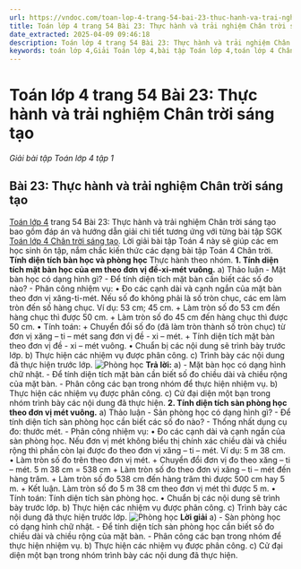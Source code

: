 ```yaml
---
url: https://vndoc.com/toan-lop-4-trang-54-bai-23-thuc-hanh-va-trai-nghiem-chan-troi-sang-tao-298252
title: Toán lớp 4 trang 54 Bài 23: Thực hành và trải nghiệm Chân trời sáng tạo - Giải bài tập Toán lớp 4 tập 1 - VnDoc.com
date_extracted: 2025-04-09 09:46:18
description: Toán lớp 4 trang 54 Bài 23: Thực hành và trải nghiệm Chân trời sáng tạo là tài liệu tham khảo giúp các em học sinh ôn tập, rèn luyện kỹ năng giải Toán 4.
keywords: toán lớp 4,Giải Toán lớp 4,bài tập Toán lớp 4,toán lớp 4 Chân trời sáng tạo,Giải toán lớp 4 Chân trời sáng tạo,Toán lớp 4 Tập 1,toán lớp 4 trang 54 Chân trời sáng tạo,Thực hành và trải nghiệm,Thực hành và trải nghiệm trang 54,Thực hành và trải nghiệm trang 54 Chân trời sáng tạo,bài tập Thực hành và trải nghiệm trang 54,Giải sách Toán lớp 4,Bài tập Toán lớp 4 có lời giải,Thực hành và trải nghiệm trang 54 lớp 4
---
```


# Toán lớp 4 trang 54 Bài 23: Thực hành và trải nghiệm Chân trời sáng tạo
 _Giải bài tập Toán lớp 4 tập 1_
## **Bài 23: Thực hành và trải nghiệm Chân trời sáng tạo**
[Toán lớp 4](<https://vndoc.com/toan-lop4>) trang 54 Bài 23: Thực hành và trải nghiệm Chân trời sáng tạo bao gồm đáp án và hướng dẫn giải chi tiết tương ứng với từng bài tập SGK [Toán lớp 4 Chân trời sáng tạo](<https://vndoc.com/toan-lop-4-chan-troi-sang-tao>). Lời giải bài tập Toán 4 này sẽ giúp các em học sinh ôn tập, nắm chắc kiến thức các dạng bài tập Toán 4 Chân trời.
**Tính diện tích bàn học và phòng học**
Thực hành theo nhóm.
**1\. Tính diện tích mặt bàn học của em theo đơn vị đề-xi-mét vuông.**
a\) Thảo luận
\- Mặt bàn học có dạng hình gì?
\- Để tính diện tích mặt bàn cần biết các số đo nào?
\- Phân công nhiệm vụ:
• Đo các cạnh dài và cạnh ngắn của mặt bàn theo đơn vị xăng-ti-mét.
Nếu số đo không phải là số tròn chục, các em làm tròn đến số hàng chục.
Ví dụ: 53 cm; 45 cm.
\+ Làm tròn số đo 53 cm đến hàng chục thì được 50 cm.
\+ Làm tròn số đo 45 cm đến hàng chục thì được 50 cm.
• Tính toán:
\+ Chuyển đổi số đo \(đã làm tròn thành số tròn chục\) từ đơn vị xăng – ti – mét sang đơn vị đề - xi – mét.
\+ Tính diện tích mặt bàn theo đơn vị đề - xi – mét vuông.
• Chuẩn bị các nội dung sẽ trình bày trước lớp.
b\) Thực hiện các nhiệm vụ được phân công.
c\) Trình bày các nội dung đã thực hiện trước lớp.
![Phòng học](https://i.vdoc.vn/data/image/2023/06/03/Bai-23-1.jpg)
**Trả lời:**
a\)
\- Mặt bàn học có dạng hình chữ nhật.
\- Để tính diện tích mặt bàn cần biết số đo chiều dài và chiều rộng của mặt bàn.
\- Phân công các bạn trong nhóm để thực hiện nhiệm vụ.
b\) Thực hiện các nhiệm vụ được phân công.
c\) Cử đại diện một bạn trong nhóm trình bày các nội dung đã thực hiện.
**2\. Tính diện tích sàn phòng học theo đơn vị mét vuông.**
a\) Thảo luận
\- Sản phòng học có dạng hình gì?
\- Để tính diện tích sàn phòng học cần biết các số đo nào?
\- Thống nhất dụng cụ đo: thước mét.
\- Phân công nhiệm vụ:
• Đo các cạnh dài và cạnh ngắn của sàn phòng học.
Nếu đơn vị mét không biểu thị chính xác chiều dài và chiều rộng thì phần còn lại được đo theo đơn vị xăng – ti – mét.
Ví dụ: 5 m 38 cm.
• Làm tròn số đo trên theo đơn vị mét.
\+ Chuyển đổi đơn vị đo theo xăng – ti – mét.
5 m 38 cm = 538 cm
\+ Làm tròn số đo theo đơn vị xăng – ti – mét đến hàng trăm.
\+ Làm tròn số đo 538 cm đến hàng trăm thì được 500 cm hay 5 m.
\+ Kết luận.
Làm tròn số đo 5 m 38 cm theo đơn vị mét thì được 5 m.
• Tính toán: Tính diện tích sàn phòng học.
• Chuẩn bị các nội dung sẽ trình bày trước lớp.
b\) Thực hiện các nhiệm vụ được phân công.
c\) Trình bày các nội dung đã thực hiện trước lớp.
![Phòng học](https://i.vdoc.vn/data/image/2023/06/03/Bai-23-1.jpg)
**Lời giải**
a\)
\- Sàn phòng học có dạng hình chữ nhật.
\- Để tính diện tích sàn phòng học cần biết số đo chiều dài và chiều rộng của mặt bàn.
\- Phân công các bạn trong nhóm để thực hiện nhiệm vụ.
b\) Thực hiện các nhiệm vụ được phân công.
c\) Cử đại diện một bạn trong nhóm trình bày các nội dung đã thực hiện.
